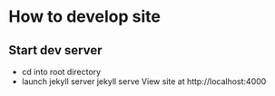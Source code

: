 # How to develop site

## Start dev server

* cd into root directory
* launch jekyll server
      jekyll serve
  View site at
      http://localhost:4000
